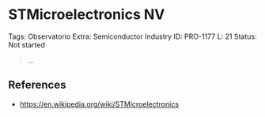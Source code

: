 # STMicroelectronics NV

Tags: Observatorio
Extra: Semiconductor Industry
ID: PRO-1177
L: 21
Status: Not started

> …
> 

## References

- https://en.wikipedia.org/wiki/STMicroelectronics